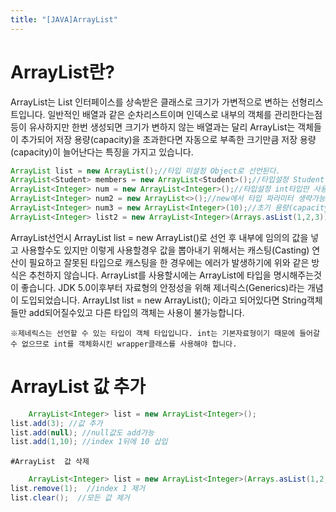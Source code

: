 ```yaml
---
title: "[JAVA]ArrayList"
---
```


# ArrayList란?
ArrayList는 List 인터페이스를 상속받은 클래스로 크기가 가변적으로 변하는 선형리스트입니다. 일반적인 배열과 같은 순차리스트이며 인덱스로 내부의 객체를 관리한다는점등이 유사하지만 한번 생성되면 크기가 변하지 않는 배열과는 달리 ArrayList는 객체들이 추가되어 저장 용량(capacity)을 초과한다면 자동으로 부족한 크기만큼 저장 용량(capacity)이 늘어난다는 특징을 가지고 있습니다.

```java
ArrayList list = new ArrayList();//타입 미설정 Object로 선언된다.
ArrayList<Student> members = new ArrayList<Student>();//타입설정 Student객체만 사용가능
ArrayList<Integer> num = new ArrayList<Integer>();//타입설정 int타입만 사용가능
ArrayList<Integer> num2 = new ArrayList<>();//new에서 타입 파라미터 생략가능
ArrayList<Integer> num3 = new ArrayList<Integer>(10);//초기 용량(capacity)지정
ArrayList<Integer> list2 = new ArrayList<Integer>(Arrays.asList(1,2,3));//생성시 값추가
```


ArrayList선언시 ArrayList list = new ArrayList()로 선언 후 내부에 임의의 값을 넣고 사용할수도 있지만 이렇게 사용할경우 값을 뽑아내기 위해서는 캐스팅(Casting) 연산이 필요하고 잘못된 타입으로 캐스팅을 한 경우에는 에러가 발생하기에 위와 같은 방식은 추천하지 않습니다. ArrayList를 사용할시에는 ArrayList에 타입을 명시해주는것이 좋습니다. JDK 5.0이후부터 자료형의 안정성을 위해 제너릭스(Generics)라는 개념이 도입되었습니다. ArrayLIst<String> list = new ArrayList<String>(); 이라고 되어있다면 String객체들만 add되어질수있고 다른 타입의 객체는 사용이 불가능합니다.
	
	
	※제네릭스는 선언할 수 있는 타입이 객체 타입입니다. int는 기본자료형이기 때문에 들어갈수 없으므로 int를 객체화시킨 wrapper클래스를 사용해야 합니다.  
	
	
	
# ArrayList 값 추가
```java
	ArrayList<Integer> list = new ArrayList<Integer>();
list.add(3); //값 추가
list.add(null); //null값도 add가능
list.add(1,10); //index 1뒤에 10 삽입
```
	
	#ArrayList  값 삭제
```java
	ArrayList<Integer> list = new ArrayList<Integer>(Arrays.asList(1,2,3));
list.remove(1);  //index 1 제거
list.clear();  //모든 값 제거
```
